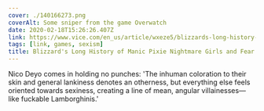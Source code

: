 ```yaml
---
cover: ./140166273.png
coverAlt: Some sniper from the game Overwatch
date: 2020-02-18T15:26:26.407Z
link: https://www.vice.com/en_us/article/wxeze5/blizzards-long-history-of-manic-pixie-nightmare-girls-and-fear-of-women
tags: [link, games, sexism]
title: Blizzard's Long History of Manic Pixie Nightmare Girls and Fear of Women
---
```


Nico Deyo comes in holding no punches: 'The inhuman coloration to their skin and general lankiness denotes an otherness, but everything else feels oriented towards sexiness, creating a line of mean, angular villainesses—like fuckable Lamborghinis.'

